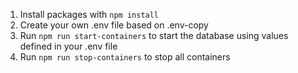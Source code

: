 1. Install packages with ```npm install```
2. Create your own .env file based on .env-copy
3. Run ```npm run start-containers``` to start the database using values defined in your .env file
4. Run ```npm run stop-containers``` to stop all containers